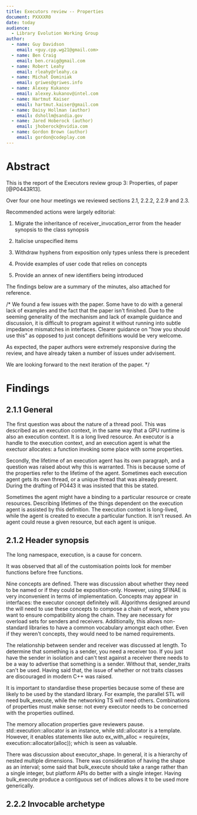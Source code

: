 ```yaml
---
title: Executors review -- Properties
document: PXXXXR0
date: today
audience:
  - Library Evolution Working Group
author:
  - name: Guy Davidson
    email: <guy.cpp.wg21@gmail.com>
  - name: Ben Craig
    email: ben.craig@gmail.com
  - name: Robert Leahy
    email: rleahy@rleahy.ca
  - name: Michał Dominiak
    email: griwes@griwes.info
  - name: Alexey Kukanov
    email: alexey.kukanov@intel.com
  - name: Hartmut Kaiser
    email: hartmut.kaiser@gmail.com
  - name: Daisy Hollman (author)
    email: dshollm@sandia.gov
  - name: Jared Hoberock (author)
    email: jhoberock@nvidia.com
  - name: Gordon Brown (author)
    email: gordon@codeplay.com
---
```


# Abstract

This is the report of the Executors review group 3: Properties, of
paper [@P0443R13].

Over four one hour meetings we reviewed sections 2.1, 2.2.2, 2.2.9 and 2.3.

Recommended actions were largely editorial:

1. Migrate the inheritance of receiver_invocation_error from the header synopsis to the class synopsis

2. Italicise unspecified items

3. Withdraw hyphens from exposition only types unless there is precedent

4. Provide examples of user code that relies on concepts

5. Provide an annex of new identifiers being introduced

The findings below are a summary of the minutes, also attached for reference.

/*
We found a few issues with the paper. Some have to do with a general lack of
examples and the fact that the paper isn't finished. Due to the seeming
generality of the mechanism and lack of example guidance and discussion,
it is difficult to program against it without running into subtle impedance
mismatches in interfaces. Clearer guidance on "how you should use this" as
opposed to just concept definitions would be very welcome.

As expected, the paper authors were extremely responsive during the review,
and have already taken a number of issues under advisement.

We are looking forward to the next iteration of the paper.
*/

# Findings

## 2.1.1 General

The first question was about the nature of a thread pool. This was described as an execution context, in the same way that a GPU runtime is also an execution context. It is a long lived resource. An executor is a handle to the execution context, and an execution agent is what the exectuor allocates: a function invoking some place with some properties.

Secondly, the lifetime of an execution agent has its own paragraph, and a question was raised about why this is warranted. This is because some of the properties refer to the lifetime of the agent. Sometimes each execution agent gets its own thread, or a unique thread that was already present. During the drafting of P0443 it was insisted that this be stated.

Sometimes the agent might have a binding to a particular resource or create resources. Describing lifetimes of the things dependent on the execution agent is assisted by this definition. The execution context is long-lived, while the agent is created to execute a particular function. It isn't reused. An agent could reuse a given resource, but each agent is unique.

## 2.1.2 Header <execution> synopsis

The long namespace, execution, is a cause for concern.

It was observed that all of the customisation points look for member functions before free functions.

Nine concepts are defined. There was discussion about whether they need to be named or if they could be exposition-only. However, using SFINAE is very inconvenient in terms of implementation. Concepts may appear in interfaces: the executor concept definitely will. Algorithms designed around the will need to use these concepts to compose a chain of work, where you want to ensure compatibility along the chain. They are necessary for overload sets for senders and receivers. Additionally, this allows non-standard libraries to have a common vocabulary amongst each other. Even if they weren't concepts, they would need to be named requirements.

The relationship between sender and receiver was discussed at length. To determine that something is a sender, you need a receiver too. If you just have the sender in isolation and can't test against a receiver there needs to be a way to advertise that something is a sender. Without that, sender_traits can't be used. Having said that, the issue of whether or not traits classes are discouraged in modern C++ was raised.

It is important to standardise these properties because some of these are likely to be used by the standard library. For example, the parallel STL will need bulk_execute, while the networking TS will need others. Combinations of properties must make sense: not every executor needs to be concerned with the properties outlined.

The memory allocation properties gave reviewers pause. std::execution::allocator is an instance, while std::allocator is a template. However, it enables statements like
auto ex_with_alloc = require(ex, execution::allocator(alloc));
which is seen as valuable.

There was discussion about executor_shape. In general, it is a hierarchy of nested multiple dimensions. There was consideration of having the shape as an interval; some said that bulk_execute should take a range rather than a single integer, but platform APIs do better with a single integer. Having bulk_execute produce a contiguous set of indices allows it to be used more generically.

## 2.2.2 Invocable archetype
